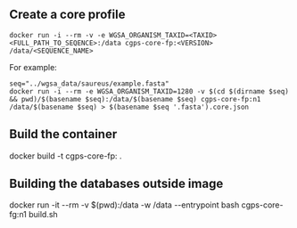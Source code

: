 ## Create a core profile

```
docker run -i --rm -v -e WGSA_ORGANISM_TAXID=<TAXID> <FULL_PATH_TO_SEQENCE>:/data cgps-core-fp:<VERSION> /data/<SEQUENCE_NAME>
```

For example:

```
seq="../wgsa_data/saureus/example.fasta"
docker run -i --rm -e WGSA_ORGANISM_TAXID=1280 -v $(cd $(dirname $seq) && pwd)/$(basename $seq):/data/$(basename $seq) cgps-core-fp:n1 /data/$(basename $seq) > $(basename $seq '.fasta').core.json
```


## Build the container

docker build -t cgps-core-fp:<VERSION> .

## Building the databases outside image

docker run -it --rm -v $(pwd):/data -w /data --entrypoint bash cgps-core-fg:n1 build.sh
